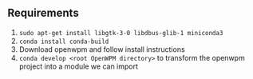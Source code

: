 ## Requirements
1. ```sudo apt-get install libgtk-3-0 libdbus-glib-1 miniconda3```
2. ```conda install conda-build ```
3. Download openwpm and follow install instructions
4. ```conda develop <root OpenWPM directory>``` to transform the openwpm project into a module we can import

